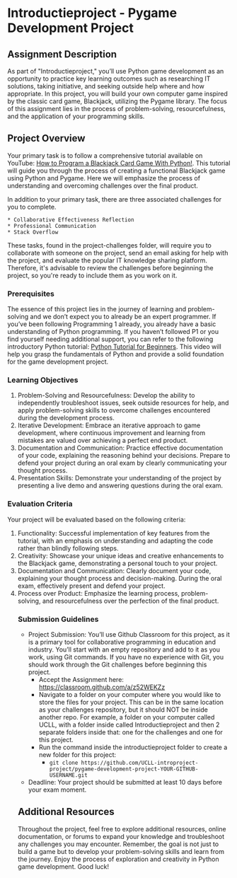 # Introductieproject - Pygame Development Project

## Assignment Description

As part of "Introductieproject," you’ll use Python game development as an opportunity to practice key learning outcomes such as researching IT solutions, taking initiative, and seeking outside help where and how appropriate. In this project, you will build your own computer game inspired by the classic card game, Blackjack, utilizing the Pygame library. The focus of this assignment lies in the process of problem-solving, resourcefulness, and the application of your programming skills.


## Project Overview

Your primary task is to follow a comprehensive tutorial available on YouTube: [How to Program a Blackjack Card Game With Python!](https://www.youtube.com/watch?v=e3YkdOXhFpQ). This tutorial will guide you through the process of creating a functional Blackjack game using Python and Pygame. Here we will emphasize the process of understanding and overcoming challenges over the final product.

In addition to your primary task, there are three associated challenges for you to complete.

    * Collaborative Effectiveness Reflection
    * Professional Communication
    * Stack Overflow

These tasks, found in the project-challenges folder, will require you to collaborate with someone on the project, send an email asking for help with the project, and evaluate the popular IT knowledge sharing platform. Therefore, it's advisable to review the challenges before beginning the project, so you're ready to include them as you work on it.

### Prerequisites

The essence of this project lies in the journey of learning and problem-solving and we don’t expect you to already be an expert programmer. If you’ve been following Programming 1 already, you already have a basic understanding of Python programming. If you haven’t followed P1 or you find yourself needing additional support, you can refer to the following introductory Python tutorial: [Python Tutorial for Beginners](https://www.youtube.com/watch?v=t8pPdKYpowI). This video will help you grasp the fundamentals of Python and provide a solid foundation for the game development project.

### Learning Objectives

<ol>
    <li>Problem-Solving and Resourcefulness: Develop the ability to independently troubleshoot issues, seek outside resources for help, and apply problem-solving skills to overcome challenges encountered during the development process.</li>
    <li>Iterative Development: Embrace an iterative approach to game development, where continuous improvement and learning from mistakes are valued over achieving a perfect end product.</li>
    <li>Documentation and Communication: Practice effective documentation of your code, explaining the reasoning behind your decisions. Prepare to defend your project during an oral exam by clearly communicating your thought process.</li>
    <li>Presentation Skills: Demonstrate your understanding of the project by presenting a live demo and answering questions during the oral exam.</li>
</ol>

### Evaluation Criteria

Your project will be evaluated based on the following criteria:
<ol>
    <li>Functionality: Successful implementation of key features from the tutorial, with an emphasis on understanding and adapting the code rather than blindly following steps.</li>
    <li>Creativity: Showcase your unique ideas and creative enhancements to the Blackjack game, demonstrating a personal touch to your project.</li>
    <li>Documentation and Communication: Clearly document your code, explaining your thought process and decision-making. During the oral exam, effectively present and defend your project.</li>
    <li>Process over Product: Emphasize the learning process, problem-solving, and resourcefulness over the perfection of the final product.</li>

### Submission Guidelines

* Project Submission: You’ll use Github Classroom for this project, as it is a primary tool for collaborative programming in education and industry. You’ll start with an empty repository and add to it as you work, using Git commands. If you have no experience with Git, you should work through the Git challenges before beginning this project.
    * Accept the Assignment here: https://classroom.github.com/a/z52WEKZz
    * Navigate to a folder on your computer where you would like to store the files for your project. This can be in the same location as your challenges repository, but it should NOT be inside another repo. For example, a folder on your computer called UCLL, with a folder inside called Introductieproject and then 2 separate folders inside that: one for the challenges and one for this project.
    * Run the command inside the introductieproject folder to create a new folder for this project:
        *    `git clone https://github.com/UCLL-introproject-project/pygame-development-project-YOUR-GITHUB-USERNAME.git`
* Deadline: Your project should be submitted at least 10 days before your exam moment.

## Additional Resources

Throughout the project, feel free to explore additional resources, online documentation, or forums to expand your knowledge and troubleshoot any challenges you may encounter. Remember, the goal is not just to build a game but to develop your problem-solving skills and learn from the journey. Enjoy the process of exploration and creativity in Python game development. Good luck!
